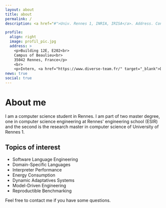 ```yaml
---
layout: about
title: about
permalink: /
description: <a href="#">Univ. Rennes 1, INRIA, IRISA</a>. Address. Contacts. Moto. Etc.

profile:
  align: right
  image: profil_pic.jpg
  address: >
    <p>Building 12E, E202<br>
    Campus of Beaulieu<br>
    35042 Rennes, France</p>
    <br>
    <p>Intern, <a href="https://www.diverse-team.fr/" target="_blank">DiverSE Team</a></p>
news: true
social: true
---
```


# About me
I am a computer science student in Rennes. I am part of two master degree, one in computer science engineering at Rennes' engineering school (ESIR) and the second is the research master in computer science of University of Rennes 1.

## Topics of interest
 - Software Language Engineering
 - Domain-Specific Languages
 - Interpreter Performance
 - Energy Consumption
 - Dynamic Adaptatives Systems
 - Model-Driven Engineering
 - Reproductible Benchmarking

Feel free to contact me if you have some questions.
